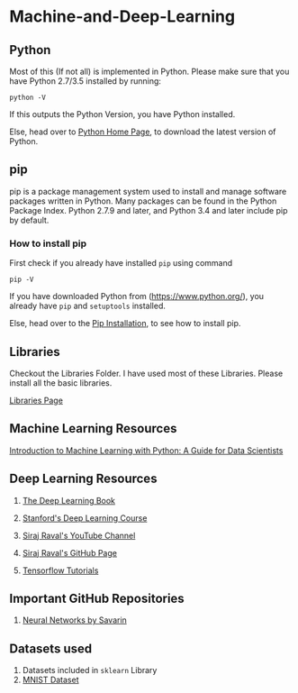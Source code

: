 # Machine-and-Deep-Learning


## Python

Most of this (If not all) is implemented in Python.
Please make sure that you have Python 2.7/3.5 installed by running:

`python -V`

If this outputs the Python Version, you have Python installed.

Else, head over to [Python Home Page](https://www.python.org/), to download the latest version of Python.


## pip

pip is a package management system used to install and manage software packages written in Python. Many packages can be found in the Python Package Index. Python 2.7.9 and later, and Python 3.4 and later include pip by default. 

### How to install pip

First check if you already have installed `pip` using command

`pip -V`

If you have downloaded Python from (https://www.python.org/), you already have `pip` and `setuptools` installed.

Else, head over to the [Pip Installation](https://packaging.python.org/guides/installing-using-linux-tools/), to see how to install pip.


## Libraries

Checkout the Libraries Folder. I have used most of these Libraries. Please install all the basic libraries.

[Libraries Page](https://github.com/ishanjoshi02/Machine-and-Deep-Learning/tree/master/Libraries)

## Machine Learning Resources

[ Introduction to Machine Learning with Python: A Guide for Data Scientists ](https://www.amazon.in/Introduction-Machine-Learning-Python-Scientists/dp/9352134575?tag=googinhydr18418-21&tag=googinkenshoo-21&ascsubtag=88e6e93f-6186-4b6a-acbb-07c8fef57a60)


## Deep Learning Resources 

1. [The Deep Learning Book](http://www.deeplearningbook.org/)

2. [Stanford's Deep Learning Course](http://deeplearning.stanford.edu/tutorial/)

3. [Siraj Raval's YouTube Channel](https://www.youtube.com/channel/UCWN3xxRkmTPmbKwht9FuE5A)

4. [Siraj Raval's GitHub Page](https://github.com/llSourcell)

5. [Tensorflow Tutorials](https://www.tensorflow.org/tutorials/)


## Important GitHub Repositories

1. [Neural Networks by Savarin](https://github.com/savarin/neural-networks)


## Datasets used

1. Datasets included in `sklearn` Library
2. [MNIST Dataset](http://yann.lecun.com/exdb/mnist/)